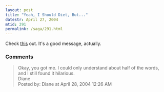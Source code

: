 ```yaml
---
layout: post
title: "Yeah, I Should Diet, But..."
datestr: April 27, 2004
mtid: 291
permalink: /saga/291.html
---
```


Check <a href="http://www.illwillpress.com/fatkins.html" title="FAT-KINS Diet">this</a> out.  It's a good message, actually.

### Comments

<blockquote>
Okay, you got me. I could only understand about half of the words, and I still found it hilarious.<br />
Diane
<div class="comment-meta">Posted by: Diane at April 28, 2004 12:26 AM</div> </blockquote>


